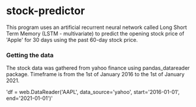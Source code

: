 # stock-predictor
This program uses an artificial recurrent neural network called Long Short Term Memory (LSTM - multivariate) to predict the opening stock price of 'Apple' for 30 days using the past 60-day stock price.

### Getting the data

The stock data was gathered from yahoo finance using pandas_datareader package.
Timeframe is from the 1st of January 2016 to the 1st of January 2021.

'df = web.DataReader('AAPL', data_source='yahoo', start='2016-01-01', end='2021-01-01')'
